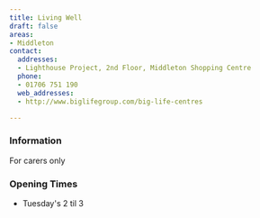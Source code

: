 ```yaml
---
title: Living Well
draft: false
areas:
- Middleton
contact:
  addresses:
  - Lighthouse Project, 2nd Floor, Middleton Shopping Centre
  phone:
  - 01706 751 190
  web_addresses:
  - http://www.biglifegroup.com/big-life-centres

---
```


### Information
For carers only

### Opening Times
* Tuesday's 2 til 3

